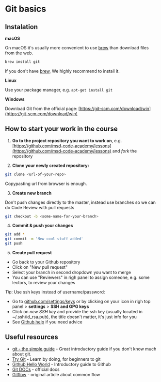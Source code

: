 # Git basics

## Instalation

**macOS**

On macOS it's usually more convenient to use [brew](https://brew.sh/) than download
files from the web.

```bash
brew install git
```

If you don't have [brew](https://brew.sh/), We highly recommend to install it.

**Linux**

Use your package manager, e.g. `apt-get install git`

**Windows**

Download Git from the official page: [https://git-scm.com/download/win](https://git-scm.com/download/win)

## How to start your work in the course

1. **Go to the project repository you want to work on**, e.g. [https://github.com/msd-code-academy/lessons](https://github.com/msd-code-academy/lessons) 
and *fork* the repository

2. **Clone your newly created repository:**
```bash
git clone <url-of-your-repo>
```

Copypasting url from browser is enough.

3. **Create new branch**

Don't push changes directly to the master, instead use branches so we can do Code Review with pull requests

```bash
git checkout -b <some-name-for-your-branch>
```

4. **Commit & push your changes**

```bash
git add *
git commit -m 'New cool stuff added'
git push
```

5. **Create pull request**

- Go back to your Github repository
- Click on "New pull request"
- Select your branch in second dropdown you want to merge
- You can use "Reviewers" in righ panel to assign someone, e.g. some lectors, to review your changes

*Tip*: Use ssh keys instead of username/password:

- Go to [github.com/settings/keys](https://github.com/settings/keys) or by clicking on your icon in righ top panel > **settings** > **SSH and GPG keys**
- Click on *new SSH key* and provide the ssh key (usually located in ~/.ssh/id_rsa.pub), the title doesn't matter, it's just info for you
- See [Github help](https://help.github.com/articles/generating-a-new-ssh-key-and-adding-it-to-the-ssh-agent/) if you need advice

## Useful resources

- [git - the simple guide](http://rogerdudler.github.io/git-guide/) - Great introductory guide if you don't know much about git.
- [Try Git](https://try.github.io) - Learn by doing, for beginners to git
- [Github Hello World](https://guides.github.com/activities/hello-world/) - Introductory guide to Github
- [Git DOCs](https://git-scm.com/doc) - official docs
- [Gitflow](http://nvie.com/posts/a-successful-git-branching-model/) - original article about common flow